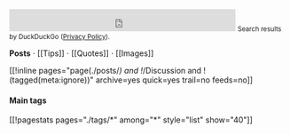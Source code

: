 <div class="searchddg">
<iframe src="https://duckduckgo.com/search.html?site=hroy.eu&prefill=search on hroy.eu with DuckDuckGo&focus=yes" style="overflow:hidden;margin:0 auto;padding:0;width:100%;max-width:408px;height:40px;" frameborder="0"></iframe>
<small>Search results by DuckDuckGo (<a href="https://duckduckgo.com/privacy">Privacy Policy</a>).</small>
</div>


**Posts** ⋅ [[Tips]] ⋅ [[Quotes]] ⋅ [[Images]]

[[!inline pages="page(./posts/*) and !*/Discussion and !(tagged(meta:ignore))" archive=yes
quick=yes trail=no feeds=no]]

#### Main tags

<nav class="tags">
[[!pagestats pages="./tags/*" among="*" style="list" show="40"]]
</nav>

